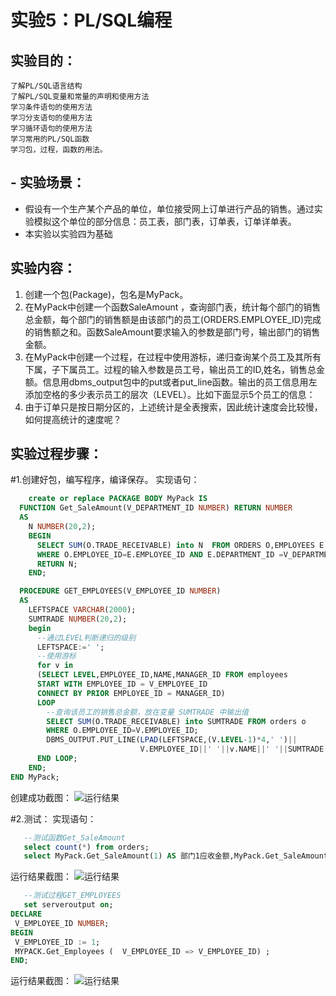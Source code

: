 # 实验5：PL/SQL编程

## 实验目的：
    了解PL/SQL语言结构
    了解PL/SQL变量和常量的声明和使用方法
    学习条件语句的使用方法
    学习分支语句的使用方法
    学习循环语句的使用方法
    学习常用的PL/SQL函数
    学习包，过程，函数的用法。

## - 实验场景：
- 假设有一个生产某个产品的单位，单位接受网上订单进行产品的销售。通过实验模拟这个单位的部分信息：员工表，部门表，订单表，订单详单表。
- 本实验以实验四为基础

## 实验内容：
1. 创建一个包(Package)，包名是MyPack。
2. 在MyPack中创建一个函数SaleAmount ，查询部门表，统计每个部门的销售总金额，每个部门的销售额是由该部门的员工(ORDERS.EMPLOYEE_ID)完成的销售额之和。函数SaleAmount要求输入的参数是部门号，输出部门的销售金额。
3. 在MyPack中创建一个过程，在过程中使用游标，递归查询某个员工及其所有下属，子下属员工。过程的输入参数是员工号，输出员工的ID,姓名，销售总金额。信息用dbms_output包中的put或者put_line函数。输出的员工信息用左添加空格的多少表示员工的层次（LEVEL）。比如下面显示5个员工的信息：
4. 由于订单只是按日期分区的，上述统计是全表搜索，因此统计速度会比较慢，如何提高统计的速度呢？

## 实验过程步骤：
#1.创建好包，编写程序，编译保存。
    实现语句：
```sql
    create or replace PACKAGE BODY MyPack IS
  FUNCTION Get_SaleAmount(V_DEPARTMENT_ID NUMBER) RETURN NUMBER
  AS
    N NUMBER(20,2);
    BEGIN
      SELECT SUM(O.TRADE_RECEIVABLE) into N  FROM ORDERS O,EMPLOYEES E
      WHERE O.EMPLOYEE_ID=E.EMPLOYEE_ID AND E.DEPARTMENT_ID =V_DEPARTMENT_ID;
      RETURN N;
    END;

  PROCEDURE GET_EMPLOYEES(V_EMPLOYEE_ID NUMBER)
  AS
    LEFTSPACE VARCHAR(2000);
    SUMTRADE NUMBER(20,2);
    begin
      --通过LEVEL判断递归的级别
      LEFTSPACE:=' ';
      --使用游标
      for v in
      (SELECT LEVEL,EMPLOYEE_ID,NAME,MANAGER_ID FROM employees
      START WITH EMPLOYEE_ID = V_EMPLOYEE_ID
      CONNECT BY PRIOR EMPLOYEE_ID = MANAGER_ID)
      LOOP
        --查询该员工的销售总金额，放在变量 SUMTRADE 中输出值
        SELECT SUM(O.TRADE_RECEIVABLE) into SUMTRADE FROM orders o
        WHERE O.EMPLOYEE_ID=V.EMPLOYEE_ID;
        DBMS_OUTPUT.PUT_LINE(LPAD(LEFTSPACE,(V.LEVEL-1)*4,' ')||
                             V.EMPLOYEE_ID||' '||v.NAME||' '||SUMTRADE||'元');
      END LOOP;
    END;
END MyPack;
```
    
创建成功截图：
    ![运行结果](https://github.com/wtsStudy/Oracle/blob/master/test5/包创建成功截图.png )

 #2.测试：
    实现语句：
 ```sql
    --测试函数Get_SaleAmount
    select count(*) from orders;
    select MyPack.Get_SaleAmount(1) AS 部门1应收金额,MyPack.Get_SaleAmount(2) AS 部门2应收金额 from dual;
 ```
    
运行结果截图：
    ![运行结果](https://github.com/wtsStudy/Oracle/blob/master/test5/函数测试截图.png )
    
 ```sql
    --测试过程GET_EMPLOYEES
    set serveroutput on;
DECLARE
  V_EMPLOYEE_ID NUMBER;    
BEGIN
  V_EMPLOYEE_ID := 1;
  MYPACK.Get_Employees (  V_EMPLOYEE_ID => V_EMPLOYEE_ID) ;   
END;
 ```
    
运行结果截图：
    ![运行结果](https://github.com/wtsStudy/Oracle/blob/master/test5/过程测试截图.png )
